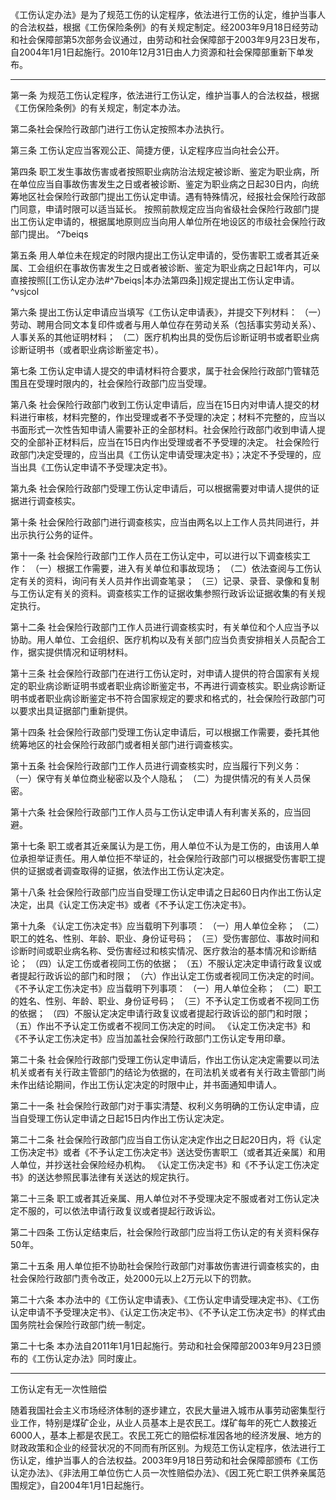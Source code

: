 《工伤认定办法》是为了规范工伤的认定程序，依法进行工伤的认定，维护当事人的合法权益，根据《工伤保险条例》的有关规定制定。经2003年9月18日经劳动和社会保障部第5次部务会议通过，由劳动和社会保障部于2003年9月23日发布，自2004年1月1日起施行。2010年12月31日由人力资源和社会保障部重新下单发布。
___
第一条 为规范工伤认定程序，依法进行工伤认定，维护当事人的合法权益，根据《工伤保险条例》的有关规定，制定本办法。

第二条社会保险行政部门进行工伤认定按照本办法执行。

第三条 工伤认定应当客观公正、简捷方便，认定程序应当向社会公开。

第四条 职工发生事故伤害或者按照职业病防治法规定被诊断、鉴定为职业病，所在单位应当自事故伤害发生之日或者被诊断、鉴定为职业病之日起30日内，向统筹地区社会保险行政部门提出工伤认定申请。遇有特殊情况，经报社会保险行政部门同意，申请时限可以适当延长。
按照前款规定应当向省级社会保险行政部门提出工伤认定申请的，根据属地原则应当向用人单位所在地设区的市级社会保险行政部门提出。 ^7beiqs

第五条 用人单位未在规定的时限内提出工伤认定申请的，受伤害职工或者其近亲属、工会组织在事故伤害发生之日或者被诊断、鉴定为职业病之日起1年内，可以直接按照[[工伤认定办法#^7beiqs|本办法第四条]]规定提出工伤认定申请。 ^vsjcol

第六条 提出工伤认定申请应当填写《工伤认定申请表》，并提交下列材料：
（一）劳动、聘用合同文本复印件或者与用人单位存在劳动关系（包括事实劳动关系）、人事关系的其他证明材料；
（二）医疗机构出具的受伤后诊断证明书或者职业病诊断证明书（或者职业病诊断鉴定书）。

第七条 工伤认定申请人提交的申请材料符合要求，属于社会保险行政部门管辖范围且在受理时限内的，社会保险行政部门应当受理。

第八条 社会保险行政部门收到工伤认定申请后，应当在15日内对申请人提交的材料进行审核，材料完整的，作出受理或者不予受理的决定；材料不完整的，应当以书面形式一次性告知申请人需要补正的全部材料。社会保险行政部门收到申请人提交的全部补正材料后，应当在15日内作出受理或者不予受理的决定。
社会保险行政部门决定受理的，应当出具《工伤认定申请受理决定书》；决定不予受理的，应当出具《工伤认定申请不予受理决定书》。

第九条 社会保险行政部门受理工伤认定申请后，可以根据需要对申请人提供的证据进行调查核实。

第十条 社会保险行政部门进行调查核实，应当由两名以上工作人员共同进行，并出示执行公务的证件。

第十一条 社会保险行政部门工作人员在工伤认定中，可以进行以下调查核实工作：
（一）根据工作需要，进入有关单位和事故现场；
（二）依法查阅与工伤认定有关的资料，询问有关人员并作出调查笔录；
（三）记录、录音、录像和复制与工伤认定有关的资料。调查核实工作的证据收集参照行政诉讼证据收集的有关规定执行。

第十二条 社会保险行政部门工作人员进行调查核实时，有关单位和个人应当予以协助。用人单位、工会组织、医疗机构以及有关部门应当负责安排相关人员配合工作，据实提供情况和证明材料。

第十三条 社会保险行政部门在进行工伤认定时，对申请人提供的符合国家有关规定的职业病诊断证明书或者职业病诊断鉴定书，不再进行调查核实。职业病诊断证明书或者职业病诊断鉴定书不符合国家规定的要求和格式的，社会保险行政部门可以要求出具证据部门重新提供。

第十四条 社会保险行政部门受理工伤认定申请后，可以根据工作需要，委托其他统筹地区的社会保险行政部门或者相关部门进行调查核实。

第十五条 社会保险行政部门工作人员进行调查核实时，应当履行下列义务：
（一）保守有关单位商业秘密以及个人隐私；
（二）为提供情况的有关人员保密。

第十六条 社会保险行政部门工作人员与工伤认定申请人有利害关系的，应当回避。

第十七条 职工或者其近亲属认为是工伤，用人单位不认为是工伤的，由该用人单位承担举证责任。用人单位拒不举证的，社会保险行政部门可以根据受伤害职工提供的证据或者调查取得的证据，依法作出工伤认定决定。

第十八条 社会保险行政部门应当自受理工伤认定申请之日起60日内作出工伤认定决定，出具《认定工伤决定书》或者《不予认定工伤决定书》。

第十九条 《认定工伤决定书》应当载明下列事项：
（一）用人单位全称；
（二）职工的姓名、性别、年龄、职业、身份证号码；
（三）受伤害部位、事故时间和诊断时间或职业病名称、受伤害经过和核实情况、医疗救治的基本情况和诊断结论；
（四）认定工伤或者视同工伤的依据；
（五）不服认定决定申请行政复议或者提起行政诉讼的部门和时限；
（六）作出认定工伤或者视同工伤决定的时间。
《不予认定工伤决定书》应当载明下列事项：
（一）用人单位全称；
（二）职工的姓名、性别、年龄、职业、身份证号码；
（三）不予认定工伤或者不视同工伤的依据；
（四）不服认定决定申请行政复议或者提起行政诉讼的部门和时限；
（五）作出不予认定工伤或者不视同工伤决定的时间。
《认定工伤决定书》和《不予认定工伤决定书》应当加盖社会保险行政部门工伤认定专用印章。

第二十条 社会保险行政部门受理工伤认定申请后，作出工伤认定决定需要以司法机关或者有关行政主管部门的结论为依据的，在司法机关或者有关行政主管部门尚未作出结论期间，作出工伤认定决定的时限中止，并书面通知申请人。

第二十一条 社会保险行政部门对于事实清楚、权利义务明确的工伤认定申请，应当自受理工伤认定申请之日起15日内作出工伤认定决定。

第二十二条 社会保险行政部门应当自工伤认定决定作出之日起20日内，将《认定工伤决定书》或者《不予认定工伤决定书》送达受伤害职工（或者其近亲属）和用人单位，并抄送社会保险经办机构。
《认定工伤决定书》和《不予认定工伤决定书》的送达参照民事法律有关送达的规定执行。

第二十三条 职工或者其近亲属、用人单位对不予受理决定不服或者对工伤认定决定不服的，可以依法申请行政复议或者提起行政诉讼。

第二十四条 工伤认定结束后，社会保险行政部门应当将工伤认定的有关资料保存50年。

第二十五条 用人单位拒不协助社会保险行政部门对事故伤害进行调查核实的，由社会保险行政部门责令改正，处2000元以上2万元以下的罚款。

第二十六条 本办法中的《工伤认定申请表》、《工伤认定申请受理决定书》、《工伤认定申请不予受理决定书》、《认定工伤决定书》、《不予认定工伤决定书》的样式由国务院社会保险行政部门统一制定。

第二十七条 本办法自2011年1月1日起施行。劳动和社会保障部2003年9月23日颁布的《工伤认定办法》同时废止。

----------------------------------------------------------------------------

工伤认定有无一次性赔偿

随着我国社会主义市场经济体制的逐步建立，农民大量进入城市从事劳动密集型行业工作，特别是煤矿企业，从业人员基本上是农民工。煤矿每年的死亡人数接近6000人，基本上都是农民工。农民工死亡的赔偿标准因各地的经济发展、地方的财政政策和企业的经营状况的不同而有所区别。为规范工伤认定程序，依法进行工伤认定，维护当事人的合法权益。2003年9月18日劳动和社会保障部颁布《工伤认定办法》、《非法用工单位伤亡人员一次性赔偿办法》、《因工死亡职工供养亲属范围规定》，自2004年1月1日起施行。